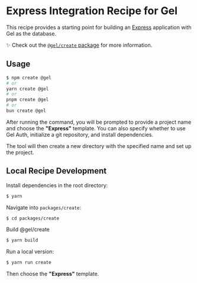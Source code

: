 # Express Integration Recipe for Gel

This recipe provides a starting point for building an [Express](https://expressjs.com/) application with Gel as the database.

✨ Check out the [`@gel/create` package](https://github.com/gel/gel-js/blob/master/packages/create/README.md) for more information.

## Usage

```bash
$ npm create @gel
# or
yarn create @gel
# or
pnpm create @gel
# or
bun create @gel
```

After running the command, you will be prompted to provide a project name and choose the **"Express"** template. You can also specify whether to use Gel Auth, initialize a git repository, and install dependencies.

The tool will then create a new directory with the specified name and set up the project.

## Local Recipe Development

Install dependencies in the root directory:

```bash
$ yarn
```

Navigate into `packages/create`:

```bash
$ cd packages/create
```

Build @gel/create

```bash
$ yarn build
```

Run a local version:

```bash
$ yarn run create
```

Then choose the **"Express"** template.

